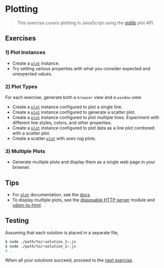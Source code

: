 # Plotting

> This exercise covers plotting in JavaScript using the [stdlib][stdlib] plot API.


## Exercises

### 1) Plot Instances

* Create a [`plot`][plot] instance.
* Try setting various properties with what you consider expected and unexpected values.


### 2) Plot Types

For each exercise, generate both a `browser` view and a `window` view.

* Create a [`plot`][plot] instance configured to plot a single line.
* Create a [`plot`][plot] instance configured to generate a scatter plot.
* Create a [`plot`][plot] instance configured to plot multiple lines. Experiment with different line styles, colors, and other properties.
* Create a [`plot`][plot] instance configured to plot data as a line plot combined with a scatter plot.
* Create a scatter [`plot`][plot] with axes rug plots.


### 3) Multiple Plots

* Generate multiple plots and display them as a single web page in your browser.


## Tips

* For [`plot`][plot] documentation, see the [docs][plot].
* To display multiple plots, see the [disposable HTTP server][disposable-http-server] module and [vdom-to-html][vdom-to-html].


## Testing

Assuming that each solution is placed in a separate file,

``` bash
$ node ./path/to/<solution_1>.js
$ node ./path/to/<solution_2>.js
# ...
```

When all your solutions succeed, proceed to the [next exercise][next-exercise].


<!-- <links> -->

[stdlib]: https://github.com/stdlib-js/stdlib
[plot]: https://github.com/stdlib-js/stdlib/tree/develop/lib/node_modules/%40stdlib/plot/plot
[disposable-http-server]: https://github.com/stdlib-js/stdlib/tree/develop/lib/node_modules/%40stdlib/tools/disposable-http-server
[vdom-to-html]: https://github.com/nthtran/vdom-to-html

[next-exercise]: https://github.com/stdlib-js/stdlib/blob/develop/workshops/numeric-computing/exercises/native_math.md

<!-- </links> -->
